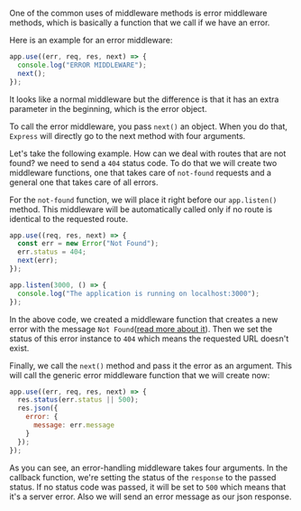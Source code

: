 One of the common uses of middleware methods is error middleware methods, which is basically a function that we call if we have an error.

Here is an example for an error middleware:

```javascript
app.use((err, req, res, next) => {
  console.log("ERROR MIDDLEWARE");
  next();
});
```

It looks like a normal middleware but the difference is that it has an extra parameter in the beginning, which is the error object.

To call the error middleware, you pass `next()` an object. When you do that, `Express` will directly go to the next method with four arguments.

Let's take the following example. How can we deal with routes that are not found? we need to send a `404` status code. To do that we will create two middleware functions, one that takes care of `not-found` requests and a general one that takes care of all errors.

For the `not-found` function, we will place it right before our `app.listen()` method. This middleware will be automatically called only if no route is identical to the requested route.

```javascript
app.use((req, res, next) => {
  const err = new Error("Not Found");
  err.status = 404;
  next(err);
});

app.listen(3000, () => {
  console.log("The application is running on localhost:3000");
});
```

In the above code, we created a middleware function that creates a new error with the message `Not Found`([read more about it](https://developer.mozilla.org/en-US/docs/Web/JavaScript/Reference/Global_Objects/Error)). Then we set the status of this error instance to `404` which means the requested URL doesn't exist.

Finally, we call the `next()` method and pass it the error as an argument. This will call the generic error middleware function that we will create now:

```javascript
app.use((err, req, res, next) => {
  res.status(err.status || 500);
  res.json({
    error: {
      message: err.message
    }
  });
});
```

As you can see, an error-handling middleware takes four arguments. In the callback function, we're setting the status of the `response` to the passed status. If no status code was passed, it will be set to `500` which means that it's a server error. Also we will send an error message as our json response.
